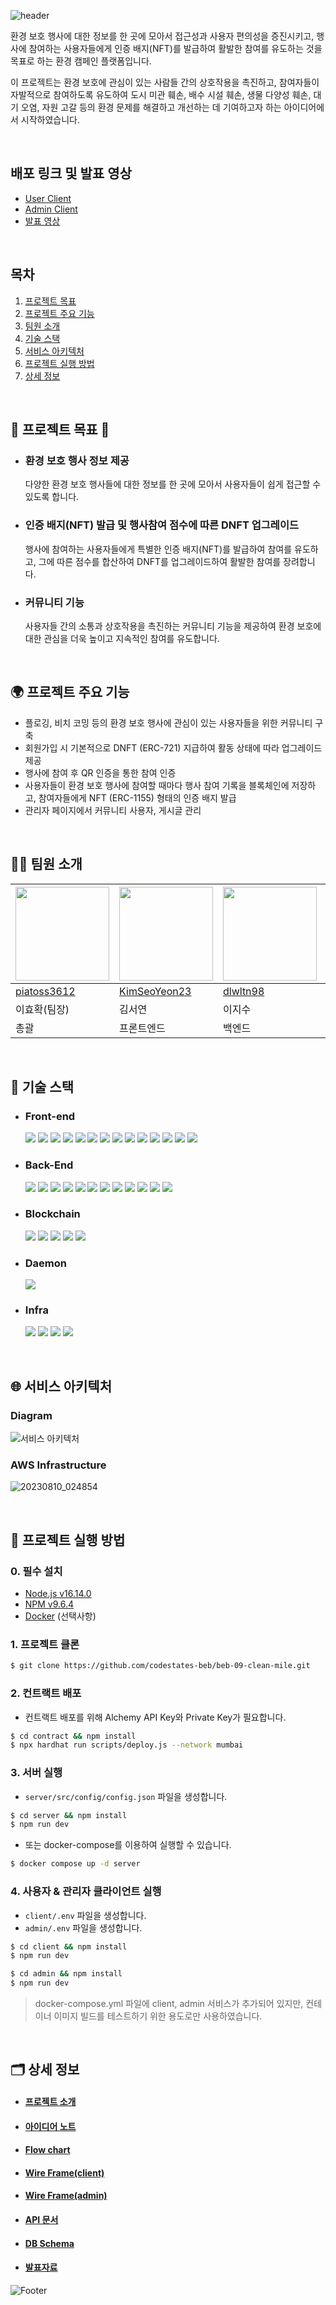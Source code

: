 ![header](https://capsule-render.vercel.app/api?type=Waving&color=0:C6FCA6,100:56D80C&height=220&section=header&text=Clean%20Mile&fontSize=80&fontColor=FFFFFF&fontAlignY=38)

환경 보호 행사에 대한 정보를 한 곳에 모아서 접근성과 사용자 편의성을 증진시키고, 행사에 참여하는 사용자들에게 인증 배지(NFT)를 발급하여 활발한 참여를 유도하는 것을 목표로 하는 환경 캠페인 플랫폼입니다.

이 프로젝트는 환경 보호에 관심이 있는 사람들 간의 상호작용을 촉진하고, 참여자들이 자발적으로 참여하도록 유도하여 도시 미관 훼손, 배수 시설 훼손, 생물 다양성 훼손, 대기 오염, 자원 고갈 등의 환경 문제를 해결하고 개선하는 데 기여하고자 하는 아이디어에서 시작하였습니다.

<br/>

## 배포 링크 및 발표 영상

- [User Client](https://www.clean-mile.co/)
- [Admin Client](https://admin.clean-mile.co/)
- [발표 영상](https://youtu.be/h5LOCKehv7c)

<br/>

## 목차

1. [프로젝트 목표](#-프로젝트-목표-)
2. [프로젝트 주요 기능](#-프로젝트-주요-기능)
3. [팀원 소개](#-팀원-소개)
4. [기술 스택](#-기술-스택)
5. [서비스 아키텍처](#-서비스-아키텍처)
6. [프로젝트 실행 방법](#-프로젝트-실행-방법)
7. [상세 정보](#%EF%B8%8F-상세-정보)

<br/>

## 🌱 프로젝트 목표 🌱

- ### 환경 보호 행사 정보 제공
  다양한 환경 보호 행사들에 대한 정보를 한 곳에 모아서 사용자들이 쉽게 접근할 수 있도록 합니다.
- ### 인증 배지(NFT) 발급 및 행사참여 점수에 따른 DNFT 업그레이드
  행사에 참여하는 사용자들에게 특별한 인증 배지(NFT)를 발급하여 참여를 유도하고, 그에 따른 점수를 합산하여 DNFT를 업그레이드하여 활발한 참여를 장려합니다.
- ### 커뮤니티 기능
  사용자들 간의 소통과 상호작용을 촉진하는 커뮤니티 기능을 제공하여 환경 보호에 대한 관심을 더욱 높이고 지속적인 참여를 유도합니다.

<br/>

## 🌍 프로젝트 주요 기능

- 플로깅, 비치 코밍 등의 환경 보호 행사에 관심이 있는 사용자들을 위한 커뮤니티 구축
- 회원가입 시 기본적으로 DNFT (ERC-721) 지급하여 활동 상태에 따라 업그레이드 제공
- 행사에 참여 후 QR 인증을 통한 참여 인증
- 사용자들이 환경 보호 행사에 참여할 때마다 행사 참여 기록을 블록체인에 저장하고, 참여자들에게 NFT (ERC-1155) 형태의 인증 배지 발급
- 관리자 페이지에서 커뮤니티 사용자, 게시글 관리

<br/>

## 👨‍💻 팀원 소개

| <img src="https://avatars.githubusercontent.com/u/61569834?v=4" width="150" height="150"/> | <img src="https://img.koreapas.com/i/1bbfb22/resize" width="150" height="150"/> | <img src="https://encrypted-tbn3.gstatic.com/images?q=tbn:ANd9GcTNvMh7Hea9AZjrCAGa2k8RfkZdcqPbU9OC2MFOqlSf6ABXFkPU" width="150" height="150"/> | <img src="https://avatars.githubusercontent.com/u/126757767?v=4" width="150" height="150"/> |
| ------------------------------------------------------------------------------------------ | ------------------------------------------------------------------------------- | ---------------------------------------------------------------------------------------------------------------------------------------------- | ------------------------------------------------------------------------------------------- |
| [piatoss3612](https://github.com/piatoss3612)                                              | [KimSeoYeon23](https://github.com/KimSeoYeon23)                                 | [dlwltn98](https://github.com/dlwltn98)                                                                                                        | [dokpark21](https://github.com/dokpark21)                                                   |
| 이효확(팀장)                                                                               | 김서연                                                                          | 이지수                                                                                                                                         | 박상현                                                                                      |
| 총괄                                                                                       | 프론트엔드                                                                      | 백엔드                                                                                                                                         | 컨트랙트                                                                                    |

<br/>

## 🔧 기술 스택

- ### Front-end

    <img src="https://img.shields.io/badge/typescript-3178C6?style=for-the-badge&logo=typescript&logoColor=black"> 
    <img src="https://img.shields.io/badge/javascript-F7DF1E?style=for-the-badge&logo=javascript&logoColor=black"> 
    <img src="https://img.shields.io/badge/React-61DAFB?style=for-the-badge&logo=React&logoColor=black"> 
    <img src="https://img.shields.io/badge/Next.js-000000?style=for-the-badge&logo=Next.js&logoColor=white"> 
    <img src="https://img.shields.io/badge/next_translate-000000?style=for-the-badge&logoColor=white">
    <img src="https://img.shields.io/badge/redux-764ABC?style=for-the-badge&logo=redux&logoColor=white"> 
    <img src="https://img.shields.io/badge/reduxsaga-999999?style=for-the-badge&logo=reduxsaga&logoColor=white"> 
    <img src="https://img.shields.io/badge/tailwindcss-06B6D4?style=for-the-badge&logo=tailwindcss&logoColor=white"> 
    <img src="https://img.shields.io/badge/axios-5A29E4?style=for-the-badge&logo=axios&logoColor=white"> 
    <img src="https://img.shields.io/badge/reactquery-FF4154?style=for-the-badge&logo=reactquery&logoColor=white"> 
    <img src="https://img.shields.io/badge/web3.js-F16822?style=for-the-badge&logo=web3dotjs&logoColor=white"> 
    <img src="https://img.shields.io/badge/three.js-000000?style=for-the-badge&logo=threedotjs&logoColor=white">
    <img src="https://img.shields.io/badge/mui-007FFF?style=for-the-badge&logo=mui&logoColor=white">
    <img src="https://img.shields.io/badge/eslint-4B32C3?style=for-the-badge&logo=eslint&logoColor=white">

- ### Back-End

    <img src="https://img.shields.io/badge/javascript-F7DF1E?style=for-the-badge&logo=javascript&logoColor=black"> 
    <img src="https://img.shields.io/badge/node.js-339933?style=for-the-badge&logo=nodedotjs&logoColor=white"> 
    <img src="https://img.shields.io/badge/express-000000?style=for-the-badge&logo=express&logoColor=white"> 
    <img src="https://img.shields.io/badge/jsonwebtokens-000000?style=for-the-badge&logo=jsonwebtokens&logoColor=white"> 
    <img src="https://img.shields.io/badge/mongodb-47A248?style=for-the-badge&logo=mongodb&logoColor=white"> 
    <img src="https://img.shields.io/badge/mocha-8D6748?style=for-the-badge&logo=mocha&logoColor=white">
    <img src="https://img.shields.io/badge/chai-A30701?style=for-the-badge&logo=chai&logoColor=white">
    <img src="https://img.shields.io/badge/jest-C21325?style=for-the-badge&logo=jest&logoColor=white">
    <img src="https://img.shields.io/badge/postman-FF6C37?style=for-the-badge&logo=postman&logoColor=white">
    <img src="https://img.shields.io/badge/ethers.js-3C3C3D?style=for-the-badge&logoColor=white">
    <img src="https://img.shields.io/badge/aws_sdk-232F3E?style=for-the-badge&logo=amazonaws&logoColor=white">
    <img src="https://img.shields.io/badge/amazons3-569A31?style=for-the-badge&logo=amazons3&logoColor=white">

- ### Blockchain

    <img src="https://img.shields.io/badge/solidity-363636?style=for-the-badge&logo=solidity&logoColor=white">
    <img src="https://img.shields.io/badge/openzeppelin-4E5EE4?style=for-the-badge&logo=openzeppelin&logoColor=white">
    <img src="https://img.shields.io/badge/mocha-8D6748?style=for-the-badge&logo=mocha&logoColor=white">
    <img src="https://img.shields.io/badge/chai-A30701?style=for-the-badge&logo=chai&logoColor=white">
    <img src="https://img.shields.io/badge/hardhat-000000?style=for-the-badge&logo=hardhat&logoColor=white">

- ### Daemon

    <img src="https://img.shields.io/badge/pm2-2B037A?style=for-the-badge&logo=pm2&logoColor=white">

- ### Infra
    <img src="https://img.shields.io/badge/githubactions-2088FF?style=for-the-badge&logo=githubactions&logoColor=white">
    <img src="https://img.shields.io/badge/docker-2496ED?style=for-the-badge&logo=docker&logoColor=white">
    <img src="https://img.shields.io/badge/terraform-7B42BC?style=for-the-badge&logo=terraform&logoColor=white">
    <img src="https://img.shields.io/badge/amazon_aws-232F3E?style=for-the-badge&logo=amazonaws&logoColor=white">

<br/>

## 🌐 서비스 아키텍처

### Diagram
![서비스 아키텍처](https://github.com/codestates-beb/beb-09-clean-mile/assets/61569834/1e91e5a5-8627-40d3-85ea-338ac5a1a949)

### AWS Infrastructure
![20230810_024854](https://github.com/codestates-beb/beb-09-clean-mile/assets/61569834/96bca882-46ba-4420-8017-7b50aae73232)

<br/>

## 🚀 프로젝트 실행 방법

### 0. 필수 설치

- [Node.js v16.14.0](https://nodejs.org/ko/)
- [NPM v9.6.4](https://www.npmjs.com/)
- [Docker](https://www.docker.com/) (선택사항)

### 1. 프로젝트 클론

```bash
$ git clone https://github.com/codestates-beb/beb-09-clean-mile.git
```
### 2. 컨트랙트 배포

- 컨트랙트 배포를 위해 Alchemy API Key와 Private Key가 필요합니다.

```bash
$ cd contract && npm install
$ npx hardhat run scripts/deploy.js --network mumbai
```

### 3. 서버 실행

- `server/src/config/config.json` 파일을 생성합니다.

```bash
$ cd server && npm install
$ npm run dev
```

- 또는 docker-compose를 이용하여 실행할 수 있습니다.

```bash
$ docker compose up -d server
```

### 4. 사용자 & 관리자 클라이언트 실행

- `client/.env` 파일을 생성합니다.
- `admin/.env` 파일을 생성합니다.

```bash
$ cd client && npm install
$ npm run dev
```

```bash
$ cd admin && npm install
$ npm run dev
```

> docker-compose.yml 파일에 client, admin 서비스가 추가되어 있지만, 컨테이너 이미지 빌드를 테스트하기 위한 용도로만 사용하였습니다.

<br/>

## 🗂️ 상세 정보

- #### [프로젝트 소개](https://github.com/codestates-beb/beb-09-clean-mile/wiki)
- #### [아이디어 노트](https://github.com/codestates-beb/beb-09-clean-mile/wiki/Idea)
- #### [Flow chart](https://github.com/codestates-beb/beb-09-clean-mile/wiki/Flow-chart)
- #### [Wire Frame(client)](https://github.com/codestates-beb/beb-09-clean-mile/wiki/Wire-Frame-%E2%80%90-client)
- #### [Wire Frame(admin)](https://github.com/codestates-beb/beb-09-clean-mile/wiki/Wire-Frame-%E2%80%90-admin)
- #### [API 문서](https://documenter.getpostman.com/view/26736336/2s946o5pn6#7cce518f-94ac-4962-b5ce-bf200a001639)
- #### [DB Schema](https://github.com/codestates-beb/beb-09-clean-mile/wiki/DB-Schema)
- #### [발표자료](https://docs.google.com/presentation/d/12tAatS807ki-KKteL0nSU3NdAu2GexhEGhL3wRWXNLM/edit#slide=id.g239e59f90a6_0_3)

![Footer](https://capsule-render.vercel.app/api?type=waving&color=0:C6FCA6,100:56D80C&height=100&section=footer)

